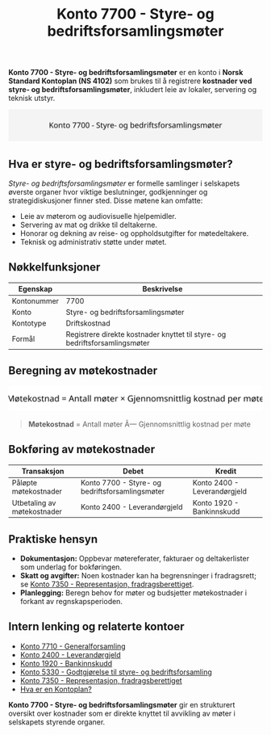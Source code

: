 ﻿---
title: "Konto 7700 - Styre- og bedriftsforsamlingsmøter"
seoTitle: "Konto 7700 | Styre- og bedriftsforsamlingsmøter | Kontoplan"
description: "Konto 7700 i Norsk Standard Kontoplan brukes for kostnader ved styre- og bedriftsforsamlingsmøter. Les om typiske kostnader, bokføring, periodisering og praktiske hensyn."
summary: "Oversikt over konto 7700 for kostnader ved styre- og bedriftsforsamlingsmøter med bokføring og regler."
---

**Konto 7700 - Styre- og bedriftsforsamlingsmøter** er en konto i **Norsk Standard Kontoplan (NS 4102)** som brukes til å registrere **kostnader ved styre- og bedriftsforsamlingsmøter**, inkludert leie av lokaler, servering og teknisk utstyr.

![Illustrasjon av konto 7700 Styre- og bedriftsforsamlingsmøter](7700-styre-og-bedriftsforsamlingsmoter-image.svg)

## Hva er styre- og bedriftsforsamlingsmøter?

*Styre- og bedriftsforsamlingsmøter* er formelle samlinger i selskapets øverste organer hvor viktige beslutninger, godkjenninger og strategidiskusjoner finner sted. Disse møtene kan omfatte:

* Leie av møterom og audiovisuelle hjelpemidler.
* Servering av mat og drikke til deltakerne.
* Honorar og dekning av reise- og oppholdsutgifter for møtedeltakere.
* Teknisk og administrativ støtte under møtet.

## Nøkkelfunksjoner

| Egenskap      | Beskrivelse                                                                   |
|---------------|-------------------------------------------------------------------------------|
| Kontonummer   | 7700                                                                          |
| Konto         | Styre- og bedriftsforsamlingsmøter                                             |
| Kontotype     | Driftskostnad                                                                   |
| Formål        | Registrere direkte kostnader knyttet til styre- og bedriftsforsamlingsmøter    |

## Beregning av møtekostnader

![Formel for beregning av møtekostnader](7700-styre-og-bedriftsforsamlingsmoter-calculation.svg)

> **Møtekostnad** = Antall møter Ã— Gjennomsnittlig kostnad per møte

## Bokføring av møtekostnader

| Transaksjon                    | Debet                                                        | Kredit                      |
|--------------------------------|--------------------------------------------------------------|-----------------------------|
| Påløpte møtekostnader          | Konto 7700 - Styre- og bedriftsforsamlingsmøter              | Konto 2400 - Leverandørgjeld |
| Utbetaling av møtekostnader    | Konto 2400 - Leverandørgjeld                                 | Konto 1920 - Bankinnskudd    |

## Praktiske hensyn

* **Dokumentasjon:** Oppbevar møtereferater, fakturaer og deltakerlister som underlag for bokføringen.
* **Skatt og avgifter:** Noen kostnader kan ha begrensninger i fradragsrett; se [Konto 7350 - Representasjon, fradragsberettiget](/blogs/kontoplan/7350-representasjon-fradragsberettiget "Konto 7350 - Representasjon, fradragsberettiget").
* **Planlegging:** Beregn behov for møter og budsjetter møtekostnader i forkant av regnskapsperioden.

## Intern lenking og relaterte kontoer

* [Konto 7710 - Generalforsamling](/blogs/kontoplan/7710-generalforsamling "Konto 7710 - Generalforsamling")
* [Konto 2400 - Leverandørgjeld](/blogs/kontoplan/2400-leverandorgjeld "Konto 2400 - Leverandørgjeld")
* [Konto 1920 - Bankinnskudd](/blogs/kontoplan/1920-bankinnskudd "Konto 1920 - Bankinnskudd")
* [Konto 5330 - Godtgjørelse til styre- og bedriftsforsamling](/blogs/kontoplan/5330-godtgjorelse-til-styre-og-bedriftsforsamling "Konto 5330 - Godtgjørelse til styre- og bedriftsforsamling")
* [Konto 7350 - Representasjon, fradragsberettiget](/blogs/kontoplan/7350-representasjon-fradragsberettiget "Konto 7350 - Representasjon, fradragsberettiget")
* [Hva er en Kontoplan?](/blogs/regnskap/hva-er-kontoplan "Hva er en Kontoplan? Komplett Guide til Kontoplaner i Norsk Regnskap")

**Konto 7700 - Styre- og bedriftsforsamlingsmøter** gir en strukturert oversikt over kostnader som er direkte knyttet til avvikling av møter i selskapets styrende organer.







